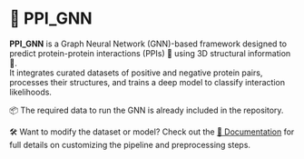 # 🔬 PPI_GNN

**PPI_GNN** is a Graph Neural Network (GNN)-based framework designed to predict protein-protein interactions (PPIs) 🤝 using 3D structural information 🧬.  
It integrates curated datasets of positive and negative protein pairs, processes their structures, and trains a deep model to classify interaction likelihoods.

📦 The required data to run the GNN is already included in the repository.

🛠️ Want to modify the dataset or model? Check out the [📄 Documentation](./Documentation.docx) for full details on customizing the pipeline and preprocessing steps.
